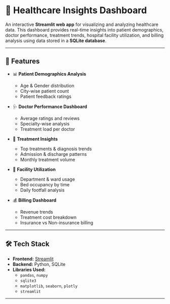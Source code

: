 # 🏥 Healthcare Insights Dashboard

An interactive **Streamlit web app** for visualizing and analyzing healthcare data. This dashboard provides real-time insights into patient demographics, doctor performance, treatment trends, hospital facility utilization, and billing analysis using data stored in a **SQLite database**.

---

## 🚀 Features

- 📊 **Patient Demographics Analysis**
  - Age & Gender distribution
  - City-wise patient count
  - Patient feedback ratings

- 🩺 **Doctor Performance Dashboard**
  - Average ratings and reviews
  - Specialty-wise analysis
  - Treatment load per doctor

- 💉 **Treatment Insights**
  - Top treatments & diagnosis trends
  - Admission & discharge patterns
  - Monthly treatment volume

- 🏨 **Facility Utilization**
  - Department & ward usage
  - Bed occupancy by time
  - Daily footfall analysis

- 💰 **Billing Dashboard**
  - Revenue trends
  - Treatment cost breakdown
  - Insurance vs Non-insurance billing

---

## 🛠 Tech Stack

- **Frontend:** [Streamlit](https://streamlit.io/)
- **Backend:** Python, SQLite
- **Libraries Used:**
  - `pandas`, `numpy`
  - `sqlite3`
  - `matplotlib`, `seaborn`, `plotly`
  - `streamlit`

---

